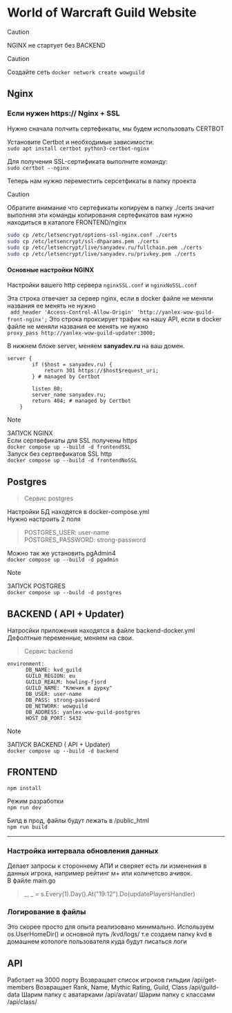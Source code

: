 # World of Warcraft Guild Website

> [!CAUTION]
> NGINX не стартует без BACKEND

>[!CAUTION]
> Создайте сеть `docker network create wowguild`

## Nginx

### Если нужен https:// Nginx + SSL

Нужно сначала полчить сертефикаты, мы будем использовать CERTBOT

Установите Certbot и необходимые зависимости:  
`sudo apt install certbot python3-certbot-nginx`  

Для получения SSL-сертификата выполните команду:  
`sudo certbot --nginx`  

Теперь нам нужно переместить серсетфикаты в папку проекта  
> [!CAUTION]
> Обратите внимание что сертефикаты копируем в папку ./certs значит выполняя эти команды копирования сертефикатов вам нужно находиться в каталоге FRONTEND/nginx
```bash
sudo cp /etc/letsencrypt/options-ssl-nginx.conf ./certs
sudo cp /etc/letsencrypt/ssl-dhparams.pem ./certs
sudo cp /etc/letsencrypt/live/sanyadev.ru/fullchain.pem ./certs
sudo cp /etc/letsencrypt/live/sanyadev.ru/privkey.pem ./certs
```

#### Основные настройки NGINX

Настройки вашего http сервера 
`nginxSSL.conf` и `nginxNoSSL.conf`

Эта строка отвечает за сервер nginx, если в docker файле не меняли названия ее менять не нужно  
` add_header 'Access-Control-Allow-Origin' 'http://yanlex-wow-guild-front-nginx';`
Это строка проксирует трафик на нашу API, если в docker файле не меняли названия ее менять не нужно  
`proxy_pass http://yanlex-wow-guild-updater:3000;`

В нижнем блоке server, меняем **sanyadev.ru** на ваш домен.

```nginx
server {
        if ($host = sanyadev.ru) {
            return 301 https://$host$request_uri;
        } # managed by Certbot

        listen 80;
        server_name sanyadev.ru;
        return 404; # managed by Certbot
    }
```

>[!NOTE]
>ЗАПУСК NGINX  
>Если сертвефикаты для SSL получены https   
>`docker compose up --build -d frontendSSL`  
>Запуск без сертвефикатов SSL http  
>`docker compose up --build -d frontendNoSSL`

## Postgres

>Сервис postgres  

Настройки БД находятся в docker-compose.yml  
Нужно настроить 2 поля
>POSTGRES_USER: user-name  
>POSTGRES_PASSWORD: strong-password

Можно так же установить pgAdmin4  
`docker compose up --build -d pgadmin`

>[!NOTE]
>ЗАПУСК POSTGRES  
>`docker compose up --build -d postgres` 

## BACKEND ( API + Updater)

Натросйки приложения находятся в файле backend-docker.yml  
Дефолтные переменные, меняем на свои.
>Сервис backend
```docker
environment:
      DB_NAME: kvd_guild
      GUILD_REGION: eu
      GUILD_REALM: howling-fjord
      GUILD_NAME: "Ключик в дурку"
      DB_USER: user-name
      DB_PASS: strong-password
      DB_NETWORK: wowguild
      DB_ADDRESS: yanlex-wow-guild-postgres
      HOST_DB_PORT: 5432
```
>[!NOTE]
> ЗАПУСК BACKEND ( API + Updater)  
`docker compose up --build -d backend`

## FRONTEND

`npm install`  

Режим разработки  
`npm run dev`

Билд в прод, файлы будут лежать в /public_html  
`npm run build`

---

### Настройка интервала обновления данных

Делает запросы к стороннему АПИ и сверяет есть ли изменения в данных игрока, например рейтинг м+ или количетсво ачивок.  
В файле main.go  

>_, _ = s.Every(1).Day().At("19:12").Do(updatePlayersHandler)

### Логирование в файлы

Это скорее просто для опыта реализовано минимально.
Используем os.UserHomeDir() и основной путь /kvd/logs/ т.е создаем папку kvd в домашнем котологе пользователя куда будут писаться логи

## API

Работает на 3000 порту
Возвращает список игроков гильдии
/api/get-members
Возвращает Rank, Name, Mythic Rating, Guild, Class
/api/guild-data
Шарим папку с аватарками
/api/avatar/
Шарим папку с классами
/api/class/
